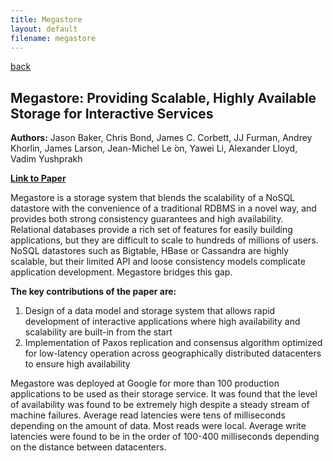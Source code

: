 ```yaml
---
title: Megastore 
layout: default
filename: megastore
--- 
```

[back](/dsvinod90/tech)

## Megastore: Providing Scalable, Highly Available Storage for Interactive Services

**Authors:** Jason Baker, Chris Bond, James C. Corbett, JJ Furman, Andrey Khorlin, James Larson, Jean-Michel Le ́on, Yawei Li, Alexander Lloyd, Vadim Yushprakh

**[Link to Paper](https://research.google/pubs/pub36971/)**

Megastore is a storage system that blends the scalability of a NoSQL datastore with the convenience of a traditional RDBMS in a novel way, and provides both strong consistency guarantees and high availability. Relational databases provide a rich set of features for easily building applications, but they are difficult to scale to hundreds of millions of users. NoSQL datastores such as Bigtable, HBase or Cassandra are highly scalable, but their limited API and loose consistency models complicate application development. Megastore bridges this gap.

**The key contributions of the paper are:**
1. Design of a data model and storage system that allows rapid development of interactive applications where high availability and scalability are built-in from the start
2. Implementation of Paxos replication and consensus algorithm optimized for low-latency operation across geographically distributed datacenters to ensure high availability

Megastore was deployed at Google for more than 100 production applications to be used as their storage service. It was found that the level of availability was found to be extremely high despite a steady stream of machine failures. Average read latencies were tens of milliseconds depending on the amount of data. Most reads were local. Average write latencies were found to be in the order of 100-400 milliseconds depending on the distance between datacenters.